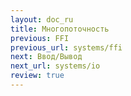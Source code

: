 ```yaml
---
layout: doc_ru
title: Многопоточность
previous: FFI
previous_url: systems/ffi
next: Ввод/Вывод
next_url: systems/io
review: true
---
```

